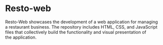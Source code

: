 # Resto-web
Resto-Web showcases the development of a web application for managing a restaurant business. The repository includes HTML, CSS, and JavaScript files that collectively build the functionality and visual presentation of the application.
